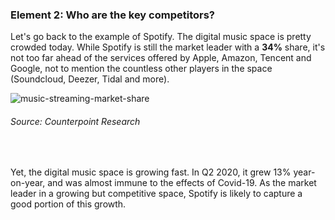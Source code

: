 ### **Element 2: Who are the key competitors?**

Let's go back to the example of Spotify. The digital music space is pretty crowded today. While Spotify is still the market leader with a **34%** share, it's not too far ahead of the services offered by Apple, Amazon, Tencent and Google, not to mention the countless other players in the space (Soundcloud, Deezer, Tidal and more). 

![music-streaming-market-share](graphics/music-streaming-market-share.png)
###### *Source: Counterpoint Research*

&nbsp;  

Yet, the digital music space is growing fast. In Q2 2020, it grew 13% year-on-year, and was almost immune to the effects of Covid-19. As the market leader in a growing but competitive space, Spotify is likely to capture a good portion of this growth.